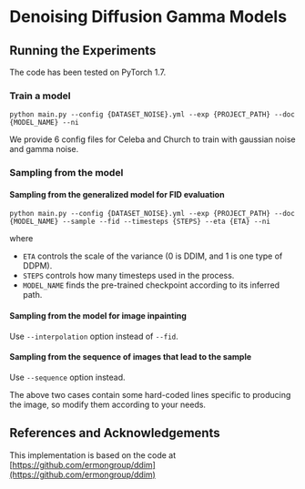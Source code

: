 # Denoising Diffusion Gamma Models



## Running the Experiments
The code has been tested on PyTorch 1.7.

### Train a model
```
python main.py --config {DATASET_NOISE}.yml --exp {PROJECT_PATH} --doc {MODEL_NAME} --ni
```
We provide 6 config files for Celeba and Church to train with gaussian noise and gamma noise.

### Sampling from the model

#### Sampling from the generalized model for FID evaluation
```
python main.py --config {DATASET_NOISE}.yml --exp {PROJECT_PATH} --doc {MODEL_NAME} --sample --fid --timesteps {STEPS} --eta {ETA} --ni
```
where
- `ETA` controls the scale of the variance (0 is DDIM, and 1 is one type of DDPM).
- `STEPS` controls how many timesteps used in the process.
- `MODEL_NAME` finds the pre-trained checkpoint according to its inferred path.


#### Sampling from the model for image inpainting
Use `--interpolation` option instead of `--fid`.

#### Sampling from the sequence of images that lead to the sample
Use `--sequence` option instead.

The above two cases contain some hard-coded lines specific to producing the image, so modify them according to your needs.


## References and Acknowledgements


This implementation is based on the code at [https://github.com/ermongroup/ddim](https://github.com/ermongroup/ddim)
